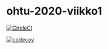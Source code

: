 # ohtu-2020-viikko1

[![CircleCI](https://circleci.com/gh/MiguelSombrero/ohtu-2020-viikko1.svg?style=svg)](https://circleci.com/gh/MiguelSombrero/ohtu-2020-viikko1)

[![codecov](https://codecov.io/gh/MiguelSombrero/ohtu-2020-viikko1/branch/master/graph/badge.svg)](https://codecov.io/gh/MiguelSombrero/ohtu-2020-viikko1)